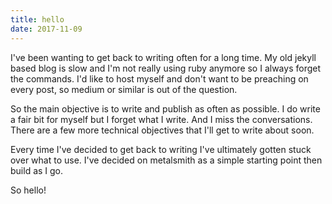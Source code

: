 ```yaml
---
title: hello
date: 2017-11-09
---
```



I've been wanting to get back to writing often for a long time. My old jekyll
based blog is slow and I'm not really using ruby anymore so I always forget the
commands. I'd like to host myself and don't want to be preaching on every post,
so medium or similar is out of the question.

So the main objective is to write and publish as often as possible. I do write
a fair bit for myself but I forget what I write. And I miss the conversations. There
are a few more technical objectives that I'll get to write about soon.

Every time I've decided to get back to writing I've ultimately gotten stuck over
what to use. I've decided on metalsmith as a simple starting point then build as I go.

So hello!
